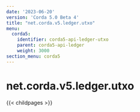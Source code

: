 ```yaml
---
date: '2023-06-20'
version: 'Corda 5.0 Beta 4'
title: "net.corda.v5.ledger.utxo"
menu:
  corda5:
    identifier: corda5-api-ledger-utxo
    parent: corda5-api-ledger
    weight: 3000
section_menu: corda5
---
```


# net.corda.v5.ledger.utxo

{{< childpages >}}
